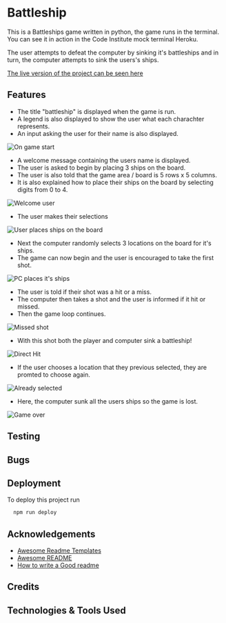 
# Battleship

This is a Battleships game written in python, the game runs in the terminal. You can see it in action in the Code Institute mock terminal Heroku.

The user attempts to defeat the computer by sinking it's battleships and in turn, the computer attempts to sink the users's ships.

[The live version of the project can be seen here](https://ci-battleship-pp3.herokuapp.com/)


## Features

- The title "battleship" is displayed when the game is run. 
- A legend is also displayed to show the user what each charachter represents. 
- An input asking the user for their name is also displayed.

![On game start](documentation/on_game_start.png)

- A welcome message containing the users name is displayed.
- The user is asked to begin by placing 3 ships on the board.
- The user is also told that the game area / board is 5 rows x 5 columns.
- It is also explained how to place their ships on the board by selecting digits from 0 to 4.

![Welcome user](documentation/welcome_user.png)

- The user makes their selections 

![User places ships on the board](documentation/placing_ships.png)

- Next the computer randomly selects 3 locations on the board for it's ships.
- The game can now begin and the user is encouraged to take the first shot.

![PC places it's ships](documentation/pc_selects_locations.png)

- The user is told if their shot was a hit or a miss.
- The computer then takes a shot and the user is informed if it hit or missed.
- Then the game loop continues.

![Missed shot](documentation/missed_shot.png)

- With this shot both the player and computer sink a battleship!

![Direct Hit](documentation/direct_hit.png)

- If the user chooses a location that they previous selected, they are promted to choose again.

![Already selected](documentation/already_selected.png)

- Here, the computer sunk all the users ships so the game is lost.

![Game over](documentation/game_over.png)


## Testing
## Bugs
## Deployment

To deploy this project run

```bash
  npm run deploy
```

## Acknowledgements

 - [Awesome Readme Templates](https://awesomeopensource.com/project/elangosundar/awesome-README-templates)
 - [Awesome README](https://github.com/matiassingers/awesome-readme)
 - [How to write a Good readme](https://bulldogjob.com/news/449-how-to-write-a-good-readme-for-your-github-project)
## Credits
## Technologies & Tools Used